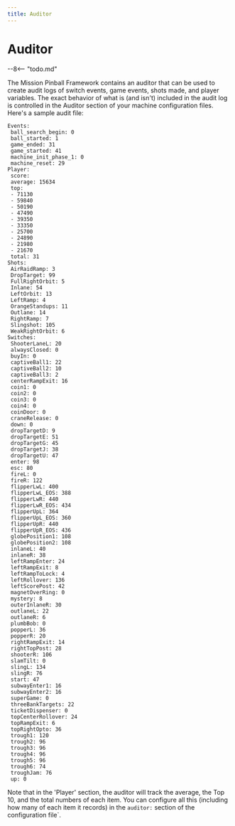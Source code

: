 ```yaml
---
title: Auditor
---
```


# Auditor


--8<-- "todo.md"

The Mission Pinball Framework contains an auditor that can be used to
create audit logs of switch events, game events, shots made, and player
variables. The exact behavior of what is (and isn't) included in the
audit log is controlled in the Auditor section of your machine
configuration files. Here's a sample audit file:

    Events:
     ball_search_begin: 0
     ball_started: 1
     game_ended: 31
     game_started: 41
     machine_init_phase_1: 0
     machine_reset: 29
    Player:
     score:
     average: 15634
     top:
     - 71130
     - 59840
     - 50190
     - 47490
     - 39350
     - 33350
     - 25700
     - 24890
     - 21980
     - 21670
     total: 31
    Shots:
     AirRaidRamp: 3
     DropTarget: 99
     FullRightOrbit: 5
     Inlane: 54
     LeftOrbit: 13
     LeftRamp: 4
     OrangeStandups: 11
     Outlane: 14
     RightRamp: 7
     Slingshot: 105
     WeakRightOrbit: 6
    Switches:
     ShooterLaneL: 20
     alwaysClosed: 0
     buyIn: 0
     captiveBall1: 22
     captiveBall2: 10
     captiveBall3: 2
     centerRampExit: 16
     coin1: 0
     coin2: 0
     coin3: 0
     coin4: 0
     coinDoor: 0
     craneRelease: 0
     down: 0
     dropTargetD: 9
     dropTargetE: 51
     dropTargetG: 45
     dropTargetJ: 38
     dropTargetU: 47
     enter: 98
     esc: 80
     fireL: 0
     fireR: 122
     flipperLwL: 400
     flipperLwL_EOS: 388
     flipperLwR: 440
     flipperLwR_EOS: 434
     flipperUpL: 364
     flipperUpL_EOS: 360
     flipperUpR: 440
     flipperUpR_EOS: 436
     globePosition1: 108
     globePosition2: 108
     inlaneL: 40
     inlaneR: 38
     leftRampEnter: 24
     leftRampExit: 8
     leftRampToLock: 4
     leftRollover: 136
     leftScorePost: 42
     magnetOverRing: 0
     mystery: 8
     outerInlaneR: 30
     outlaneL: 22
     outlaneR: 6
     plumbBob: 0
     popperL: 36
     popperR: 20
     rightRampExit: 14
     rightTopPost: 28
     shooterR: 106
     slamTilt: 0
     slingL: 134
     slingR: 76
     start: 47
     subwayEnter1: 16
     subwayEnter2: 16
     superGame: 0
     threeBankTargets: 22
     ticketDispenser: 0
     topCenterRollover: 24
     topRampExit: 6
     topRightOpto: 36
     trough1: 120
     trough2: 96
     trough3: 96
     trough4: 96
     trough5: 96
     trough6: 74
     troughJam: 76
     up: 0

Note that in the 'Player' section, the auditor will track the average,
the Top 10, and the total numbers of each item. You can configure all
this (including how many of each item it records) in the `auditor:`
section of the configuration file\`.
